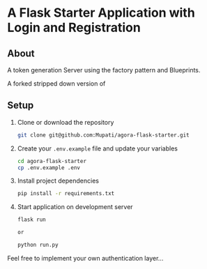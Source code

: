 # A Flask Starter Application with Login and Registration


## About
A token generation Server using the factory pattern and Blueprints.<br/>

A forked stripped down version of 

## Setup

1. Clone or download the repository
   ```bash
   git clone git@github.com:Mupati/agora-flask-starter.git
   ```
2. Create your `.env.example` file and update your variables
   ```bash
   cd agora-flask-starter
   cp .env.example .env
   ```
3. Install project dependencies
   ```bash
   pip install -r requirements.txt
   ```

5. Start application on development server
   ```bash
   flask run
   
   or 
   
   python run.py
   ```
   
   
Feel free to implement your own authentication layer...